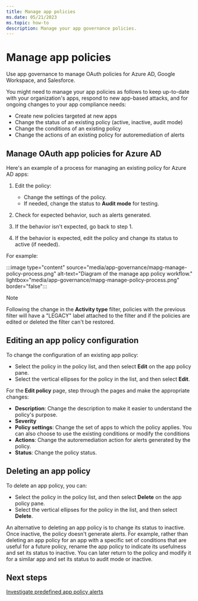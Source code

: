 ```yaml
---
title: Manage app policies
ms.date: 05/21/2023
ms.topic: how-to
description: Manage your app governance policies.
---
```


# Manage app policies

Use app governance to manage OAuth policies for Azure AD, Google Workspace, and Salesforce.

You might need to manage your app policies as follows to keep up-to-date with your organization's apps, respond to new app-based attacks, and for ongoing changes to your app compliance needs:

- Create new policies targeted at new apps
- Change the status of an existing policy (active, inactive, audit mode)
- Change the conditions of an existing policy
- Change the actions of an existing policy for autoremediation of alerts

## Manage OAuth app policies for Azure AD

Here's an example of a process for managing an existing policy for Azure AD apps:

1. Edit the policy:

    - Change the settings of the policy.
    - If needed, change the status to **Audit mode** for testing.

1. Check for expected behavior, such as alerts generated.
1. If the behavior isn't expected, go back to step 1.
1. If the behavior is expected, edit the policy and change its status to active (if needed).

For example:

:::image type="content" source="media/app-governance/mapg-manage-policy-process.png" alt-text="Diagram of the manage app policy workflow." lightbox="media/app-governance/mapg-manage-policy-process.png" border="false":::

> [!NOTE]
> Following the change in the **Activity type** filter, policies with the previous filter will have a "LEGACY" label attached to the filter and if the policies are edited or deleted the filter can't be restored.

## Editing an app policy configuration

To change the configuration of an existing app policy:

- Select the policy in the policy list, and then select **Edit** on the app policy pane.
- Select the vertical ellipses for the policy in the list, and then select **Edit**.

For the **Edit policy** page, step through the pages and make the appropriate changes:

- **Description**: Change the description to make it easier to understand the policy's purpose.
- **Severity**
- **Policy settings**: Change the set of apps to which the policy applies. You can also choose to use the existing conditions or modify the conditions
- **Actions**: Change the autoremediation action for alerts generated by the policy.
- **Status**: Change the policy status.

## Deleting an app policy

To delete an app policy, you can:

- Select the policy in the policy list, and then select **Delete** on the app policy pane.
- Select the vertical ellipses for the policy in the list, and then select **Delete**.

An alternative to deleting an app policy is to change its status to inactive. Once inactive, the policy doesn't generate alerts. For example, rather than deleting an app policy for an app with a specific set of conditions that are useful for a future policy, rename the app policy to indicate its usefulness and set its status to inactive. You can later return to the policy and modify it for a similar app and set its status to audit mode or inactive.

## Next steps

[Investigate predefined app policy alerts](app-governance-investigate-predefined-policies.md)